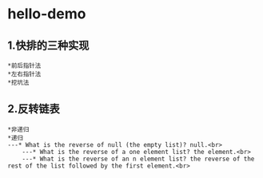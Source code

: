 # hello-demo

## 1.快排的三种实现
	*前后指针法
	*左右指针法
	*挖坑法
## 2.反转链表
	*非递归
	*递归
	---* What is the reverse of null (the empty list)? null.<br>
    	---* What is the reverse of a one element list? the element.<br>
     	---* What is the reverse of an n element list? the reverse of the rest of the list followed by the first element.<br>
